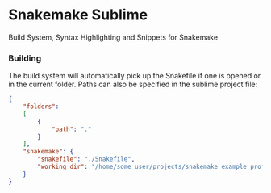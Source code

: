 # Snakemake Sublime

Build System, Syntax Highlighting and Snippets for Snakemake


### Building
The build system will automatically pick up the Snakefile if one is opened
or in the current folder. Paths can also be specified in the sublime project
file:

```json
{
    "folders":
    [
        {
            "path": "."
        }
    ],
    "snakemake": {
        "snakefile": "./Snakefile",
        "working_dir": "/home/some_user/projects/snakemake_example_project"
    }
}
```
